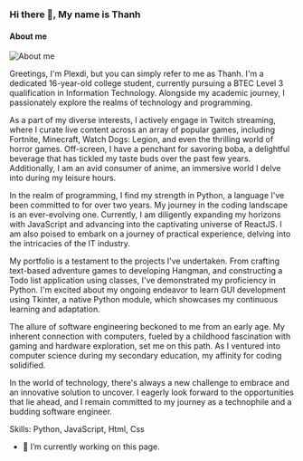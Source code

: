 ### Hi there 👋, My name is Thanh
#### About me
![About me](https://i.pinimg.com/564x/84/de/7b/84de7b4967eb548bcdbfb6d5444461d3.jpg)

Greetings, I'm Plexdi, but you can simply refer to me as Thanh. I'm a dedicated 16-year-old college student, currently pursuing a BTEC Level 3 qualification in Information Technology. Alongside my academic journey, I passionately explore the realms of technology and programming.

As a part of my diverse interests, I actively engage in Twitch streaming, where I curate live content across an array of popular games, including Fortnite, Minecraft, Watch Dogs: Legion, and even the thrilling world of horror games. Off-screen, I have a penchant for savoring boba, a delightful beverage that has tickled my taste buds over the past few years. Additionally, I am an avid consumer of anime, an immersive world I delve into during my leisure hours.

In the realm of programming, I find my strength in Python, a language I've been committed to for over two years. My journey in the coding landscape is an ever-evolving one. Currently, I am diligently expanding my horizons with JavaScript and advancing into the captivating universe of ReactJS. I am also poised to embark on a journey of practical experience, delving into the intricacies of the IT industry.

My portfolio is a testament to the projects I've undertaken. From crafting text-based adventure games to developing Hangman, and constructing a Todo list application using classes, I've demonstrated my proficiency in Python. I'm excited about my ongoing endeavor to learn GUI development using Tkinter, a native Python module, which showcases my continuous learning and adaptation.

The allure of software engineering beckoned to me from an early age. My inherent connection with computers, fueled by a childhood fascination with gaming and hardware exploration, set me on this path. As I ventured into computer science during my secondary education, my affinity for coding solidified.

In the world of technology, there's always a new challenge to embrace and an innovative solution to uncover. I eagerly look forward to the opportunities that lie ahead, and I remain committed to my journey as a technophile and a budding software engineer.

Skills: Python, JavaScript, Html, Css

- 🔭 I’m currently working on this page. 




